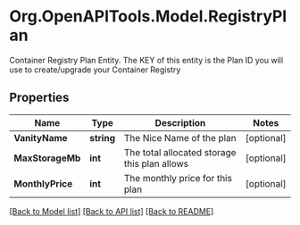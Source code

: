 # Org.OpenAPITools.Model.RegistryPlan
Container Registry Plan Entity. The KEY of this entity is the Plan ID you will use to create/upgrade your Container Registry

## Properties

Name | Type | Description | Notes
------------ | ------------- | ------------- | -------------
**VanityName** | **string** | The Nice Name of the plan | [optional] 
**MaxStorageMb** | **int** | The total allocated storage this plan allows | [optional] 
**MonthlyPrice** | **int** | The monthly price for this plan | [optional] 

[[Back to Model list]](../README.md#documentation-for-models) [[Back to API list]](../README.md#documentation-for-api-endpoints) [[Back to README]](../README.md)

